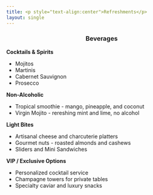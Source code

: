 ```yaml
---
title: <p style="text-align:center">Refreshments</p>
layout: single 
---
```


<h3 style="text-align:center;">Beverages</h3>

**Cocktails & Spirits**  
- Mojitos 
- Martinis 
- Cabernet Sauvignon  
- Prosecco

**Non-Alcoholic**  
- Tropical smoothie - mango, pineapple, and coconut
- Virgin Mojito - rereshing mint and lime, no alcohol 

**Light Bites**
- Artisanal cheese and charcuterie platters  
- Gourmet nuts - roasted almonds and cashews   
- Sliders and Mini Sandwiches 

**VIP / Exclusive Options**
- Personalized cocktail service  
- Champagne towers for private tables  
- Specialty caviar and luxury snacks 